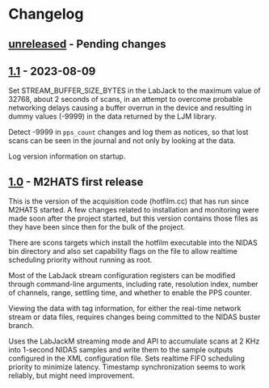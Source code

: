 # Changelog

## [unreleased] - Pending changes

## [1.1] - 2023-08-09

Set STREAM_BUFFER_SIZE_BYTES in the LabJack to the maximum value of 32768,
about 2 seconds of scans, in an attempt to overcome probable networking delays
causing a buffer overrun in the device and resulting in dummy values (-9999)
in the data returned by the LJM library.

Detect -9999 in `pps_count` changes and log them as notices, so that lost
scans can be seen in the journal and not only by looking at the data.

Log version information on startup.

## [1.0] - M2HATS first release

This is the version of the acquisition code (hotfilm.cc) that has run since
M2HATS started.  A few changes related to installation and monitoring were
made soon after the project started, but this version contains those files as
they have been since then for the bulk of the project.

There are scons targets which install the hotfilm executable into the NIDAS
bin directory and also set capability flags on the file to allow realtime
scheduling priority without running as root.

Most of the LabJack stream configuration registers can be modified through
command-line arguments, including rate, resolution index, number of channels,
range, settling time, and whether to enable the PPS counter.

Viewing the data with tag information, for either the real-time network stream
or data files, requires changes being committed to the NIDAS buster branch.

Uses the LabJackM streaming mode and API to accumulate scans at 2 KHz into
1-second NIDAS samples and write them to the sample outputs configured in the
XML configuration file.  Sets realtime FIFO scheduling priority to minimize
latency.  Timestamp synchronization seems to work reliably, but might need
improvement.

<!-- Versions -->
[unreleased]: https://github.com/NCAR/hotfilm/compare/v1.1...HEAD
[1.1]: https://github.com/NCAR/hotfilm/releases/tag/v1.1
[1.0]: https://github.com/NCAR/hotfilm/releases/tag/v1.0
